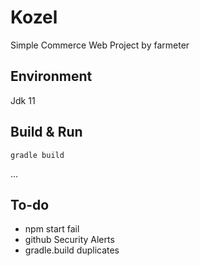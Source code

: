 # Kozel
Simple Commerce Web Project by farmeter

## Environment
Jdk 11

## Build & Run
```
gradle build
```
...

## To-do
- npm start fail
- github Security Alerts
- gradle.build duplicates 
